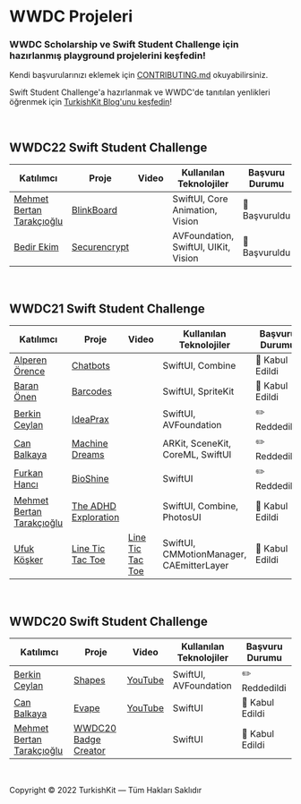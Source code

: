 # WWDC Projeleri
### WWDC Scholarship ve Swift Student Challenge için hazırlanmış playground projelerini keşfedin!
Kendi başvurularınızı eklemek için [CONTRIBUTING.md](CONTRIBUTING.md) okuyabilirsiniz.

Swift Student Challenge'a hazırlanmak ve WWDC'de tanıtılan yenlikleri öğrenmek için [TurkishKit Blog'unu keşfedin](https://medium.com/turkishkit/wwdc/home)!

&nbsp;

## WWDC22 Swift Student Challenge
| Katılımcı | Proje | Video | Kullanılan Teknolojiler | Başvuru Durumu |
|-----------|-------|-------|-------------------------|----------------|
|[Mehmet Bertan Tarakçıoğlu](https://medium.com/@bertan.tarakcioglu)|[BlinkBoard](https://github.com/BertanT/BlinkBoard-WWDC22)||SwiftUI, Core Animation, Vision|🚀 Başvuruldu|
|[Bedir Ekim](https://bedir.xyz)|[Securencrypt](https://github.com/BedirXYZ/Securencrypt-WWDC22)||AVFoundation, SwiftUI, UIKit, Vision|🚀 Başvuruldu|

&nbsp;

## WWDC21 Swift Student Challenge
| Katılımcı | Proje | Video | Kullanılan Teknolojiler | Başvuru Durumu |
|-----------|-------|-------|-------------------------|----------------|
|[Alperen Örence](https://github.com/alperenorence)|[Chatbots](https://github.com/alperenorence/chatbots)||SwiftUI, Combine|🥳 Kabul Edildi|
|[Baran Önen](https://github.com/baranonen)|[Barcodes](https://github.com/baranonen/WWDC21-Barcodes)||SwiftUI, SpriteKit|🥳 Kabul Edildi|
|[Berkin Ceylan](https://github.com/berkinceylan)|[IdeaPrax](https://github.com/berkinceylan/WWDC21)||SwiftUI, AVFoundation|✏️ Reddedildi|
|[Can Balkaya](https://github.com/canbalkaya)| [Machine Dreams](https://github.com/canbalkaya/Machine-Dreams-WWDC21)||ARKit, SceneKit, CoreML, SwiftUI|✏️ Reddedildi|
|[Furkan Hancı](https://github.com/Furkanus)| [BioShine](https://github.com/Furkanus/BioShine)||SwiftUI |✏️ Reddedildi|
|[Mehmet Bertan Tarakçıoğlu](https://medium.com/@bertan.tarakcioglu)|[The ADHD Exploration](https://github.com/BertanT/The-ADHD-Exploration-WWDC21)||SwiftUI, Combine, PhotosUI|🥳 Kabul Edildi|
|[Ufuk Köşker](https://github.com/ufukkosker)| [Line Tic Tac Toe](https://github.com/ufukkosker/LineTicTacToe)|[Line Tic Tac Toe](https://youtu.be/dYNNTnfAdK4)|SwiftUI, CMMotionManager, CAEmitterLayer|🥳 Kabul Edildi|

&nbsp;

## WWDC20 Swift Student Challenge
| Katılımcı | Proje | Video | Kullanılan Teknolojiler | Başvuru Durumu |
|-----------|-------|-------|-------------------------|----------------|
|[Berkin Ceylan](https://github.com/berkinceylan)|[Shapes](https://github.com/berkinceylan/WWDC20)|[YouTube](https://www.youtube.com/watch?v=uN7Ea_Ihduw)|SwiftUI, AVFoundation|✏️ Reddedildi|
|[Can Balkaya](https://github.com/canbalkaya)| [Evape](https://github.com/canbalkaya/Evape-WWDC20)|[YouTube](https://www.youtube.com/watch?v=QMQnLFypW3Y)|SwiftUI|🥳 Kabul Edildi|
|[Mehmet Bertan Tarakçıoğlu](https://medium.com/@bertan.tarakcioglu)|[WWDC20 Badge Creator](https://github.com/BertanT/WWDC20-Badge-Creator)||SwiftUI|🥳 Kabul Edildi|

&nbsp;

Copyright © 2022 TurkishKit — Tüm Hakları Saklıdır
